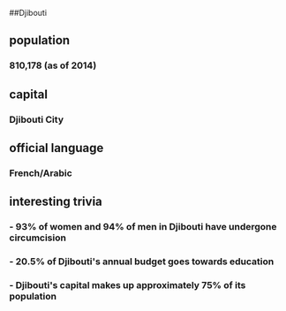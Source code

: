 ##Djibouti
## population
### 810,178 (as of 2014)

## capital
### Djibouti City
 
## official language
### French/Arabic

## interesting trivia
### - 93% of women and 94% of men in Djibouti have undergone circumcision
### - 20.5% of Djibouti's annual budget goes towards education
### - Djibouti's capital makes up approximately 75% of its population


